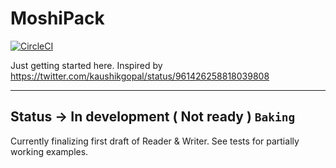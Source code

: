# MoshiPack 

[![CircleCI](https://circleci.com/gh/davethomas11/MoshiPack/tree/master.svg?style=svg)](https://circleci.com/gh/davethomas11/MoshiPack/tree/master)

Just getting started here.
Inspired by https://twitter.com/kaushikgopal/status/961426258818039808

----

## Status -> In development ( Not ready ) ```Baking```
Currently finalizing first draft of Reader & Writer. 
See tests for partially working examples.
